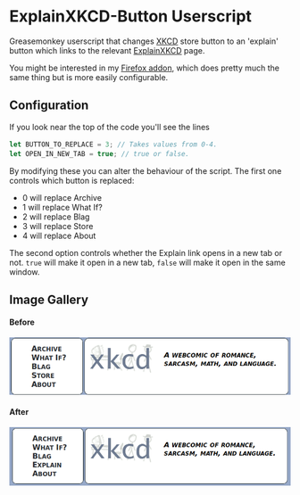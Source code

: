 # ExplainXKCD-Button Userscript
Greasemonkey userscript that changes [XKCD](https://www.xkcd.com/) store button to an 'explain' button which links to the relevant [ExplainXKCD](https://www.explainxkcd.com/wiki/index.php/Main_Page) page.

You might be interested in my [Firefox addon](https://github.com/David-Hickey/ExplainXKCD-Button-Firefox), which does pretty much the same thing but is more easily configurable.

## Configuration

If you look near the top of the code you'll see the lines
```javascript
let BUTTON_TO_REPLACE = 3; // Takes values from 0-4.
let OPEN_IN_NEW_TAB = true; // true or false.
```
By modifying these you can alter the behaviour of the script. The first one controls which button is replaced:
* 0 will replace Archive
* 1 will replace What If?
* 2 will replace Blag
* 3 will replace Store
* 4 will replace About

The second option controls whether the Explain link opens in a new tab or not. `true` will make it open in a new tab, `false` will make it open in the same window.

## Image Gallery

#### Before
![Before userscript](https://raw.githubusercontent.com/David-Hickey/ExplainXKCD-Button/master/images/before.png)

#### After
![After userscript](https://raw.githubusercontent.com/David-Hickey/ExplainXKCD-Button/master/images/after.png)
